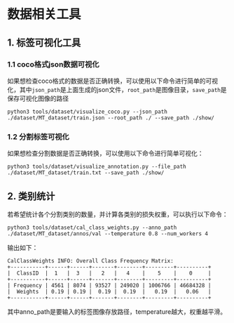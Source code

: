 # 数据相关工具

## 1. 标签可视化工具

### 1.1 coco格式json数据可视化

如果想检查coco格式的数据是否正确转换，可以使用以下命令进行简单的可视化，其中`json_path`是上面生成的json文件，`root_path`是图像目录，`save_path`是保存可视化图像的路径
```shell
python3 tools/dataset/visualize_coco.py --json_path ./dataset/MT_dataset/train.json --root_path ./ --save_path ./show/
```

### 1.2 分割标签可视化

如果想检查分割数据是否正确转换，可以使用以下命令进行简单可视化：
```shell
python3 tools/dataset/visualize_annotation.py --file_path ./dataset/MT_dataset/train.txt --save_path ./show/
```

## 2. 类别统计

若希望统计各个分割类别的数量，并计算各类别的损失权重，可以执行以下命令：

```shell
python3 tools/dataset/cal_class_weights.py --anno_path ./dataset/MT_dataset/annos/val --temperature 0.8 --num_workers 4
```
输出如下：

```
CalClassWeights INFO: Overall Class Frequency Matrix:
+-----------+------+------+-------+--------+---------+----------+
|  ClassID  |  1   |  3   |   2   |   4    |    5    |    0     |
+-----------+------+------+-------+--------+---------+----------+
| Frequency | 4561 | 8074 | 93527 | 249020 | 1006766 | 46684328 |
|  Weights  | 0.19 | 0.19 |  0.19 |  0.19  |   0.19  |   0.06   |
+-----------+------+------+-------+--------+---------+----------+
```

其中anno_path是要输入的标签图像存放路径，temperature越大，权重越平滑。
